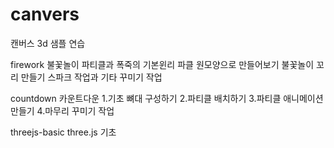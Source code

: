 # canvers
캔버스 3d 샘플 연습

firework
불꽃놀이
파티클과 폭죽의 기본윈리
파클 원모양으로 만들어보기
불꽃놀이 꼬리 만들기
스파크 작업과 기타 꾸미기 작업

countdown
카운트다운
1.기초 뼈대 구성하기
2.파티클 배치하기
3.파티클 애니메이션 만들기
4.마무리 꾸미기 작업

threejs-basic
three.js 기초